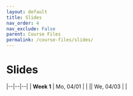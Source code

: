 ```yaml
---
layout: default
title: Slides
nav_order: 4
nav_exclude: False
parent: Course Files
permalink: /course-files/slides/
---
```



<style>

    td:first-child {
        width: 100px;
    }
</style>
# Slides

|--|--|--|
| **Week 1** | Mo, 04/01 | |
|| We, 04/03 | |
